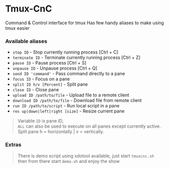 # Tmux-CnC
Command &amp; Control interface for tmux
Has few handy aliases to make using tmux easier

### Available aliases
- `stop ID` - Stop currently running process [Ctrl + C]
- `terminate ID` - Terminate currently running process [Ctrl + Z]
- `pause ID` - Pause process [Ctrl + S]
- `unpause ID` - Unpause process [Ctrl + Q]
- `send ID 'command'` - Pass command directly to a pane
- `focus ID` - Focus on a pane
- `split ID h/v [Percent]` - Split pane
- `close ID` - Close pane
- `upload ID /path/to/file` - Upload file to a remote client
- `download ID /path/to/file` - Download file from remote client
- `run ID /path/to/script` - Run local script in a pane
- `res up|down|left|right [size]` - Resize current pane

> Variable `ID` is pane ID, \
> `ALL` can also be used to execute on all panes except currently active. \
> Split pane h = horizontally | v = vertically.

### Extras
> There is demo script using xdotool available, just start `tmuxcnc.sh` then from there start `demo.sh` and enjoy the show
